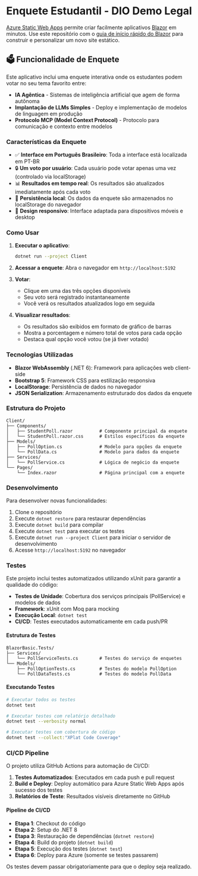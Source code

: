 # Enquete Estudantil - DIO Demo Legal

[Azure Static Web Apps](https://docs.microsoft.com/azure/static-web-apps/overview) permite criar facilmente aplicativos [Blazor](https://dotnet.microsoft.com/en-us/apps/aspnet/web-apps/blazor) em minutos. Use este repositório com o [guia de início rápido do Blazor](https://docs.microsoft.com/azure/static-web-apps/getting-started?tabs=blazor) para construir e personalizar um novo site estático.

## 🗳️ Funcionalidade de Enquete

Este aplicativo inclui uma enquete interativa onde os estudantes podem votar no seu tema favorito entre:

- **IA Agêntica** - Sistemas de inteligência artificial que agem de forma autônoma
- **Implantação de LLMs Simples** - Deploy e implementação de modelos de linguagem em produção  
- **Protocolo MCP (Model Context Protocol)** - Protocolo para comunicação e contexto entre modelos

### Características da Enquete

- ✅ **Interface em Português Brasileiro**: Toda a interface está localizada em PT-BR
- 🔒 **Um voto por usuário**: Cada usuário pode votar apenas uma vez (controlado via localStorage)
- 📊 **Resultados em tempo real**: Os resultados são atualizados imediatamente após cada voto
- 💾 **Persistência local**: Os dados da enquete são armazenados no localStorage do navegador
- 📱 **Design responsivo**: Interface adaptada para dispositivos móveis e desktop

### Como Usar

1. **Executar o aplicativo**: 
   ```bash
   dotnet run --project Client
   ```

2. **Acessar a enquete**: Abra o navegador em `http://localhost:5192`

3. **Votar**: 
   - Clique em uma das três opções disponíveis
   - Seu voto será registrado instantaneamente
   - Você verá os resultados atualizados logo em seguida

4. **Visualizar resultados**:
   - Os resultados são exibidos em formato de gráfico de barras
   - Mostra a porcentagem e número total de votos para cada opção
   - Destaca qual opção você votou (se já tiver votado)

### Tecnologias Utilizadas

- **Blazor WebAssembly** (.NET 6): Framework para aplicações web client-side
- **Bootstrap 5**: Framework CSS para estilização responsiva
- **LocalStorage**: Persistência de dados no navegador
- **JSON Serialization**: Armazenamento estruturado dos dados da enquete

### Estrutura do Projeto

```
Client/
├── Components/
│   ├── StudentPoll.razor          # Componente principal da enquete
│   └── StudentPoll.razor.css      # Estilos específicos da enquete
├── Models/
│   ├── PollOption.cs              # Modelo para opções da enquete
│   └── PollData.cs                # Modelo para dados da enquete
├── Services/
│   └── PollService.cs             # Lógica de negócio da enquete
└── Pages/
    └── Index.razor                # Página principal com a enquete
```

### Desenvolvimento

Para desenvolver novas funcionalidades:

1. Clone o repositório
2. Execute `dotnet restore` para restaurar dependências
3. Execute `dotnet build` para compilar
4. Execute `dotnet test` para executar os testes
5. Execute `dotnet run --project Client` para iniciar o servidor de desenvolvimento
6. Acesse `http://localhost:5192` no navegador

### Testes

Este projeto inclui testes automatizados utilizando xUnit para garantir a qualidade do código:

- **Testes de Unidade**: Cobertura dos serviços principais (PollService) e modelos de dados
- **Framework**: xUnit com Moq para mocking
- **Execução Local**: `dotnet test`
- **CI/CD**: Testes executados automaticamente em cada push/PR

#### Estrutura de Testes

```
BlazorBasic.Tests/
├── Services/
│   └── PollServiceTests.cs        # Testes do serviço de enquetes
└── Models/
    ├── PollOptionTests.cs         # Testes do modelo PollOption
    └── PollDataTests.cs           # Testes do modelo PollData
```

#### Executando Testes

```bash
# Executar todos os testes
dotnet test

# Executar testes com relatório detalhado
dotnet test --verbosity normal

# Executar testes com cobertura de código
dotnet test --collect:"XPlat Code Coverage"
```

### CI/CD Pipeline

O projeto utiliza GitHub Actions para automação de CI/CD:

1. **Testes Automatizados**: Executados em cada push e pull request
2. **Build e Deploy**: Deploy automático para Azure Static Web Apps após sucesso dos testes
3. **Relatórios de Teste**: Resultados visíveis diretamente no GitHub

#### Pipeline de CI/CD

- **Etapa 1**: Checkout do código
- **Etapa 2**: Setup do .NET 8
- **Etapa 3**: Restauração de dependências (`dotnet restore`)
- **Etapa 4**: Build do projeto (`dotnet build`)
- **Etapa 5**: Execução dos testes (`dotnet test`)
- **Etapa 6**: Deploy para Azure (somente se testes passarem)

Os testes devem passar obrigatoriamente para que o deploy seja realizado.